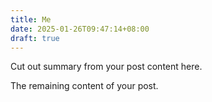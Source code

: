 ```yaml
---
title: Me
date: 2025-01-26T09:47:14+08:00
draft: true
---
```


Cut out summary from your post content here.

<!--more-->

The remaining content of your post.
